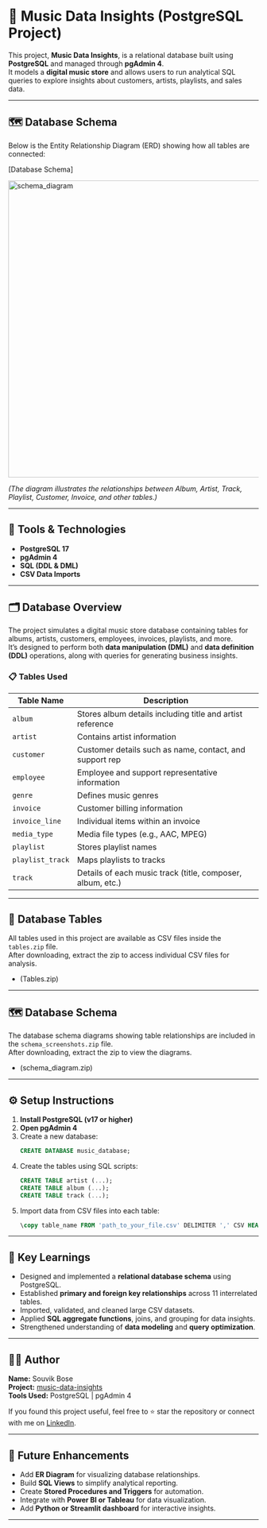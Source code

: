 # 🎵 Music Data Insights (PostgreSQL Project)

This project, **Music Data Insights**, is a relational database built using **PostgreSQL** and managed through **pgAdmin 4**.  
It models a **digital music store** and allows users to run analytical SQL queries to explore insights about customers, artists, playlists, and sales data.

---

## 🗺️ Database Schema
Below is the Entity Relationship Diagram (ERD) showing how all tables are connected:

[Database Schema]

<img width="594" height="598" alt="schema_diagram" src="https://github.com/user-attachments/assets/033a9bc1-43bc-4019-b79b-7049bf6a2cda" />


*(The diagram illustrates the relationships between Album, Artist, Track, Playlist, Customer, Invoice, and other tables.)*

---

## 🧰 Tools & Technologies

- **PostgreSQL 17**
- **pgAdmin 4**
- **SQL (DDL & DML)**
- **CSV Data Imports**

---

## 🗂️ Database Overview

The project simulates a digital music store database containing tables for albums, artists, customers, employees, invoices, playlists, and more.  
It’s designed to perform both **data manipulation (DML)** and **data definition (DDL)** operations, along with queries for generating business insights.

### 📋 Tables Used

| Table Name | Description |
|-------------|--------------|
| `album` | Stores album details including title and artist reference |
| `artist` | Contains artist information |
| `customer` | Customer details such as name, contact, and support rep |
| `employee` | Employee and support representative information |
| `genre` | Defines music genres |
| `invoice` | Customer billing information |
| `invoice_line` | Individual items within an invoice |
| `media_type` | Media file types (e.g., AAC, MPEG) |
| `playlist` | Stores playlist names |
| `playlist_track` | Maps playlists to tracks |
| `track` | Details of each music track (title, composer, album, etc.) |

---

## 📂 Database Tables

All tables used in this project are available as CSV files inside the `tables.zip` file.  
After downloading, extract the zip to access individual CSV files for analysis.

- (Tables.zip)

---

## 🗺️ Database Schema

The database schema diagrams showing table relationships are included in the `schema_screenshots.zip` file.  
After downloading, extract the zip to view the diagrams.

- (schema_diagram.zip)

---

## ⚙️ Setup Instructions

1. **Install PostgreSQL (v17 or higher)**  
2. **Open pgAdmin 4**
3. Create a new database:
   ```sql
   CREATE DATABASE music_database;
   ```
4. Create the tables using SQL scripts:
   ```sql
   CREATE TABLE artist (...);
   CREATE TABLE album (...);
   CREATE TABLE track (...);
   ```
5. Import data from CSV files into each table:
   ```sql
   \copy table_name FROM 'path_to_your_file.csv' DELIMITER ',' CSV HEADER;
   ```

---

## 🧠 Key Learnings

- Designed and implemented a **relational database schema** using PostgreSQL.  
- Established **primary and foreign key relationships** across 11 interrelated tables.  
- Imported, validated, and cleaned large CSV datasets.  
- Applied **SQL aggregate functions**, joins, and grouping for data insights.  
- Strengthened understanding of **data modeling** and **query optimization**.

---

## 👨‍💻 Author

**Name:** Souvik Bose  
**Project:** [music-data-insights](https://github.com/yourusername/music-data-insights)  
**Tools Used:** PostgreSQL | pgAdmin 4  

If you found this project useful, feel free to ⭐ star the repository or connect with me on [LinkedIn](https://www.linkedin.com/in/souvik-bose-7272ab1b3/). 

---

## 🚀 Future Enhancements

- Add **ER Diagram** for visualizing database relationships.  
- Build **SQL Views** to simplify analytical reporting.  
- Create **Stored Procedures and Triggers** for automation.  
- Integrate with **Power BI or Tableau** for data visualization.  
- Add **Python or Streamlit dashboard** for interactive insights.  

---
